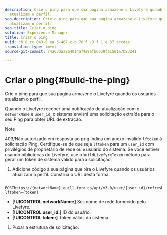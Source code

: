 ```yaml
---
description: Crie o ping para que sua página armazene o Livefyre quando os usuários
  atualizam o perfil.
seo-description: Crie o ping para que sua página armazene o Livefyre quando os usuários
  atualizam o perfil.
seo-title: Criar o ping
solution: Experience Manager
title: Criar o ping
uuid: cb 8 cc 043-9 ea 5-407 c-b 70 f -3 f 1 e 37 accdae
translation-type: tm+mt
source-git-commit: 74a63daa264014af9a8afb6639fa1561a7b83241

---
```



# Criar o ping{#build-the-ping}

Crie o ping para que sua página armazene o Livefyre quando os usuários atualizam o perfil.

Quando o Livefyre receber uma notificação de atualização com o `networkName` e `user_id`, o sistema enviará uma solicitação extraída para o seu Ping para obter URL de extração.

>[!NOTE]
>
>403/Não autorizado em resposta ao ping indica um anexo inválido `lftoken` à solicitação Ping. Certifique-se de que seja `lftoken` para um `user_id` com privilégios de proprietário de rede ou o usuário do sistema. Se você estiver usando bibliotecas do Livefyre, use o `buildLivefyreToken` método para gerar um token de sistema válido para a solicitação.

1. Adicione código à sua página que pira o Livefyre quando os usuários atualizam o perfil. Construa o URL desta forma:

```
 POSThttps://{networkName}.quill.fyre.co/api/v3.0/user/{user_id}/refresh?lftoken={token}
```

* **[!UICONTROL networkName:]** Seu nome de rede fornecido pelo Livefyre.
* **[!UICONTROL user_id:]** ID do usuário.
* **[!UICONTROL token:]** Token válido do sistema.

1. Puxar a estrutura de solicitação.
